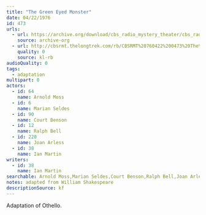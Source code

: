 ```yaml
---
title: "The Green Eyed Monster"
date: 04/22/1976
id: 473
urls: 
  - url: https://archive.org/download/cbs_radio_mystery_theater/cbs_radio_mystery_theater-0451-0500.zip/cbs_radio_mystery_theater-0451-0500%2Fcbsrmt_0473_the_green_eyed_monster.mp3
    source: archive-org
  - url: http://cbsrmt.thelongtrek.com/rb/CBSRMT%20760422%200473%20The%20Green%20Eyed%20Monster_wuwm.mp3
    quality: 0
    source: kl-rb
audioQuality: 0
tags: 
  - adaptation
multipart: 0
actors:  
  - id: 64
    name: Arnold Moss  
  - id: 6
    name: Marian Seldes  
  - id: 90
    name: Court Benson  
  - id: 12
    name: Ralph Bell  
  - id: 220
    name: Joan Arless  
  - id: 38
    name: Ian Martin
writers:  
  - id: 38
    name: Ian Martin
searchable: Arnold Moss,Marian Seldes,Court Benson,Ralph Bell,Joan Arless,Ian Martin Ian Martin
notes: adapted from William Shakespeare
descriptionSource: kf
---
```

Adaptation of Othello.